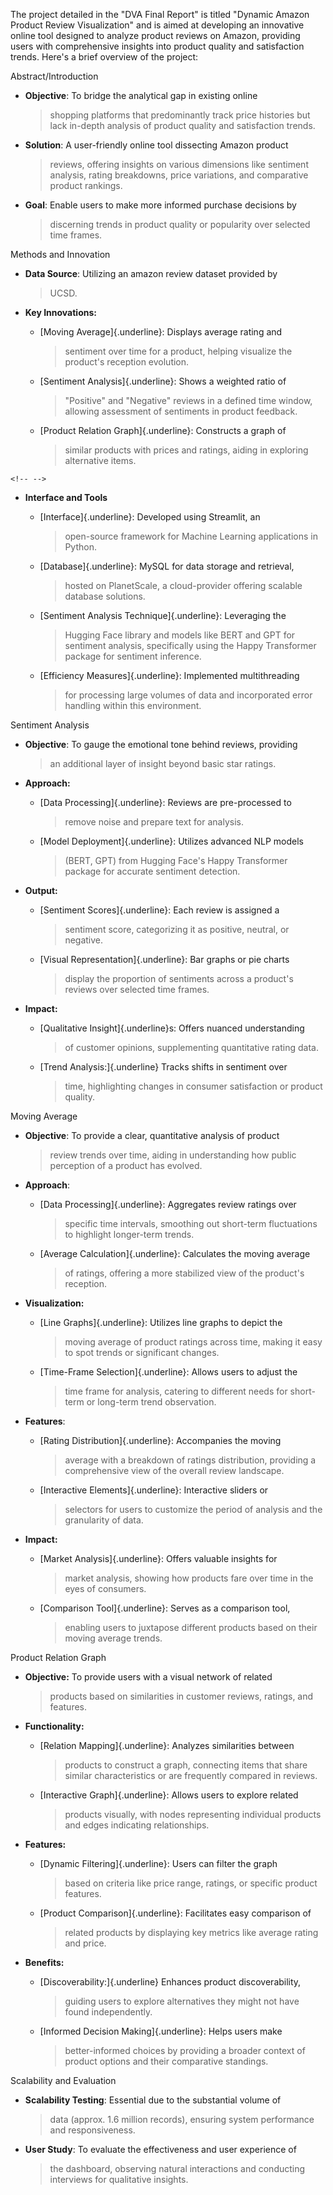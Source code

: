 The project detailed in the \"DVA Final Report\" is titled \"Dynamic
Amazon Product Review Visualization\" and is aimed at developing an
innovative online tool designed to analyze product reviews on Amazon,
providing users with comprehensive insights into product quality and
satisfaction trends. Here\'s a brief overview of the project:

Abstract/Introduction

-   **Objective**: To bridge the analytical gap in existing online
    > shopping platforms that predominantly track price histories but
    > lack in-depth analysis of product quality and satisfaction trends.

-   **Solution**: A user-friendly online tool dissecting Amazon product
    > reviews, offering insights on various dimensions like sentiment
    > analysis, rating breakdowns, price variations, and comparative
    > product rankings.

-   **Goal**: Enable users to make more informed purchase decisions by
    > discerning trends in product quality or popularity over selected
    > time frames.

Methods and Innovation

-   **Data Source**: Utilizing an amazon review dataset provided by
    > UCSD.

-   **Key Innovations:**

    -   [Moving Average]{.underline}: Displays average rating and
        > sentiment over time for a product, helping visualize the
        > product's reception evolution.

    -   [Sentiment Analysis]{.underline}: Shows a weighted ratio of
        > \"Positive\" and \"Negative\" reviews in a defined time
        > window, allowing assessment of sentiments in product feedback.

    -   [Product Relation Graph]{.underline}: Constructs a graph of
        > similar products with prices and ratings, aiding in exploring
        > alternative items.

```{=html}
<!-- -->
```
-   **Interface and Tools**

    -   [Interface]{.underline}: Developed using Streamlit, an
        > open-source framework for Machine Learning applications in
        > Python.

    -   [Database]{.underline}: MySQL for data storage and retrieval,
        > hosted on PlanetScale, a cloud-provider offering scalable
        > database solutions.

    -   [Sentiment Analysis Technique]{.underline}: Leveraging the
        > Hugging Face library and models like BERT and GPT for
        > sentiment analysis, specifically using the Happy Transformer
        > package for sentiment inference.

    -   [Efficiency Measures]{.underline}: Implemented multithreading
        > for processing large volumes of data and incorporated error
        > handling within this environment.

Sentiment Analysis

-   **Objective**: To gauge the emotional tone behind reviews, providing
    > an additional layer of insight beyond basic star ratings.

-   **Approach:**

    -   [Data Processing]{.underline}: Reviews are pre-processed to
        > remove noise and prepare text for analysis.

    -   [Model Deployment]{.underline}: Utilizes advanced NLP models
        > (BERT, GPT) from Hugging Face\'s Happy Transformer package for
        > accurate sentiment detection.

-   **Output:**

    -   [Sentiment Scores]{.underline}: Each review is assigned a
        > sentiment score, categorizing it as positive, neutral, or
        > negative.

    -   [Visual Representation]{.underline}: Bar graphs or pie charts
        > display the proportion of sentiments across a product's
        > reviews over selected time frames.

-   **Impact:**

    -   [Qualitative Insight]{.underline}s: Offers nuanced understanding
        > of customer opinions, supplementing quantitative rating data.

    -   [Trend Analysis:]{.underline} Tracks shifts in sentiment over
        > time, highlighting changes in consumer satisfaction or product
        > quality.

Moving Average

-   **Objective**: To provide a clear, quantitative analysis of product
    > review trends over time, aiding in understanding how public
    > perception of a product has evolved.

-   **Approach**:

    -   [Data Processing]{.underline}: Aggregates review ratings over
        > specific time intervals, smoothing out short-term fluctuations
        > to highlight longer-term trends.

    -   [Average Calculation]{.underline}: Calculates the moving average
        > of ratings, offering a more stabilized view of the product\'s
        > reception.

-   **Visualization:**

    -   [Line Graphs]{.underline}: Utilizes line graphs to depict the
        > moving average of product ratings across time, making it easy
        > to spot trends or significant changes.

    -   [Time-Frame Selection]{.underline}: Allows users to adjust the
        > time frame for analysis, catering to different needs for
        > short-term or long-term trend observation.

-   **Features**:

    -   [Rating Distribution]{.underline}: Accompanies the moving
        > average with a breakdown of ratings distribution, providing a
        > comprehensive view of the overall review landscape.

    -   [Interactive Elements]{.underline}: Interactive sliders or
        > selectors for users to customize the period of analysis and
        > the granularity of data.

-   **Impact:**

    -   [Market Analysis]{.underline}: Offers valuable insights for
        > market analysis, showing how products fare over time in the
        > eyes of consumers.

    -   [Comparison Tool]{.underline}: Serves as a comparison tool,
        > enabling users to juxtapose different products based on their
        > moving average trends.

Product Relation Graph

-   **Objective:** To provide users with a visual network of related
    > products based on similarities in customer reviews, ratings, and
    > features.

-   **Functionality:**

    -   [Relation Mapping]{.underline}: Analyzes similarities between
        > products to construct a graph, connecting items that share
        > similar characteristics or are frequently compared in reviews.

    -   [Interactive Graph]{.underline}: Allows users to explore related
        > products visually, with nodes representing individual products
        > and edges indicating relationships.

-   **Features:**

    -   [Dynamic Filtering]{.underline}: Users can filter the graph
        > based on criteria like price range, ratings, or specific
        > product features.

    -   [Product Comparison]{.underline}: Facilitates easy comparison of
        > related products by displaying key metrics like average rating
        > and price.

-   **Benefits:**

    -   [Discoverability:]{.underline} Enhances product discoverability,
        > guiding users to explore alternatives they might not have
        > found independently.

    -   [Informed Decision Making]{.underline}: Helps users make
        > better-informed choices by providing a broader context of
        > product options and their comparative standings.

Scalability and Evaluation

-   **Scalability Testing**: Essential due to the substantial volume of
    > data (approx. 1.6 million records), ensuring system performance
    > and responsiveness.

-   **User Study**: To evaluate the effectiveness and user experience of
    > the dashboard, observing natural interactions and conducting
    > interviews for qualitative insights.
